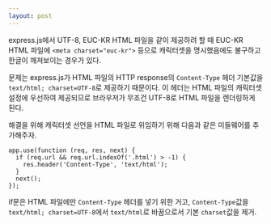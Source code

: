 ```yaml
---
layout: post
---
```


express.js에서 UTF-8, EUC-KR HTML 파일을 같이 제공하려 할 때 EUC-KR HTML 파일에 `<meta charset="euc-kr">` 등으로 캐릭터셋을 명시했음에도 불구하고 한글이 깨져보이는 경우가 있다.

문제는 express.js가 HTML 파일의 HTTP response의 `Content-Type` 헤더 기본값을 `text/html; charset=UTF-8`로 제공하기 때문이다. 이 헤더는 HTML 파일의 캐릭터셋 설정에 우선하여 제공되므로 브라우저가 무조건 UTF-8로 HTML 파일을 렌더링하게 된다.

해결을 위해 캐릭터셋 선언을 HTML 파일로 위임하기 위해 다음과 같은 미들웨어를 추가해주자.

    app.use(function (req, res, next) {
      if (req.url && req.url.indexOf('.html') > -1) {
        res.header('Content-Type', 'text/html');
      }
      next();
    });

if문은 HTML 파일에만 `Content-Type` 헤더를 넣기 위한 거고, `Content-Type`값을 `text/html; charset=UTF-8`에서 `text/html`로 바꿈으로서 기본 `charset`값을 제거.
